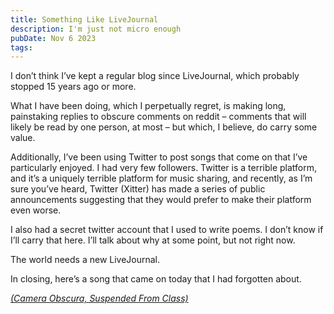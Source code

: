 ```yaml
---
title: Something Like LiveJournal
description: I'm just not micro enough
pubDate: Nov 6 2023
tags:
---
```


I don’t think I’ve kept a regular blog since LiveJournal, which probably stopped 15 years ago or more.

What I have been doing, which I perpetually regret, is making long, painstaking replies to obscure comments on reddit – comments that will likely be read by one person, at most – but which, I believe, do carry some value.

Additionally, I’ve been using Twitter to post songs that come on that I’ve particularly enjoyed. I had very few followers. Twitter is a terrible platform, and it’s a uniquely terrible platform for music sharing, and recently, as I’m sure you’ve heard, Twitter (Xitter) has made a series of public announcements suggesting that they would prefer to make their platform even worse.

I also had a secret twitter account that I used to write poems. I don’t know if I’ll carry that here. I’ll talk about why at some point, but not right now.

The world needs a new LiveJournal.

In closing, here’s a song that came on today that I had forgotten about.

[_(Camera Obscura, Suspended From Class)_](https://www.youtube.com/watch?v=wCuFvVv-tLY)
